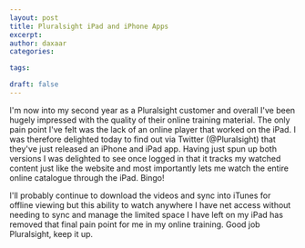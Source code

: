 ```yaml
---
layout: post
title: Pluralsight iPad and iPhone Apps
excerpt: 
author: daxaar
categories:

tags:

draft: false
---
```

<p>I'm now into my second year as a Pluralsight customer and overall I've been hugely impressed with the quality of their online training material.  The only pain point I've felt was the lack of an online player that worked on the iPad.  I was therefore delighted today to find out via Twitter (@Pluralsight) that they've just released an iPhone and iPad app.  Having just spun up both versions I was delighted to see once logged in that it tracks my watched content just like the website and most importantly lets me watch the entire online catalogue through the iPad.  Bingo!
</p><p>I'll probably continue to download the videos and sync into iTunes for offline viewing but this ability to watch anywhere I have net access without needing to sync and manage the limited space I have left on my iPad has removed that final pain point for me in my online training.  Good job Pluralsight, keep it up.</p>
